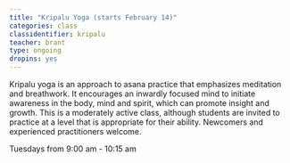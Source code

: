 ```yaml
---
title: "Kripalu Yoga (starts February 14)"
categories: class
classidentifier: kripalu
teacher: brant
type: ongoing
dropins: yes
---
```

Kripalu yoga is an approach to asana practice that emphasizes meditation and breathwork. It encourages an inwardly focused mind to initiate awareness in the body, mind and spirit, which can promote insight and growth. This is a moderately active class, although students are invited to practice at a level that is appropriate for their ability. Newcomers and experienced practitioners welcome.

Tuesdays from 9:00 am - 10:15 am
